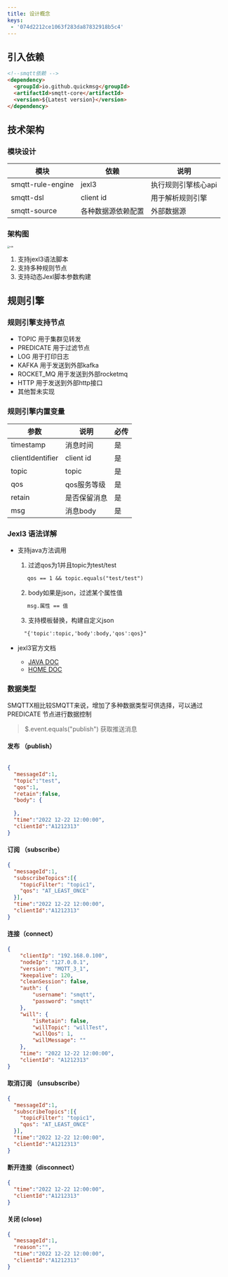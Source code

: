 ```yaml
---
title: 设计概念
keys:
 - '074d2212ce1063f283da87832918b5c4'
---
```


## 引入依赖

```markdown
<!--smqtt依赖 -->
<dependency>
  <groupId>io.github.quickmsg</groupId>
  <artifactId>smqtt-core</artifactId>
  <version>${Latest version}</version>
</dependency>
```

## 技术架构

### 模块设计

|  模块   | 依赖  | 说明  |
|  ----  | ----  |----  |
| smqtt-rule-engine  | jexl3 |执行规则引擎核心api |
| smqtt-dsl  | client id |用于解析规则引擎  |
| smqtt-source  | 各种数据源依赖配置 |外部数据源 |

### 架构图

<img src="rule.png" alt="rule" style="zoom: 33%;" />

1. 支持jexl3语法脚本
2. 支持多种规则节点
3. 支持动态Jexl脚本参数构建


## 规则引擎

### 规则引擎支持节点
- TOPIC 用于集群见转发
- PREDICATE 用于过滤节点
- LOG 用于打印日志
- KAFKA 用于发送到外部kafka
- ROCKET_MQ 用于发送到外部rocketmq
- HTTP 用于发送到外部http接口
- 其他暂未实现

### 规则引擎内置变量

|  参数   | 说明  | 必传  |
|  ----  | ----  |----  |
| timestamp  | 消息时间 |是 |
| clientIdentifier  | client id |是  |
| topic  | topic |是 |
| qos  | qos服务等级 | 是 |
| retain  | 是否保留消息 | 是 |
| msg  | 消息body | 是 |


### Jexl3 语法详解

- 支持java方法调用
  
   1. 过滤qos为1并且topic为test/test
   ```markdown
      qos == 1 && topic.equals("test/test")
   ```
   2. body如果是json，过滤某个属性值
  ```markdown
     msg.属性 == 值
  ```
   3. 支持模板替换，构建自定义json
   ```markdown
     "{'topic':topic,'body':body,'qos':qos}"
   ```


- jexl3官方文档

   - [JAVA DOC](http://commons.apache.org/proper/commons-jexl/apidocs/org/apache/commons/jexl3/package-summary.html)
   - [HOME DOC](http://commons.apache.org/proper/commons-jexl/reference/syntax.html)


### 数据类型

SMQTTX相比较SMQTT来说，增加了多种数据类型可供选择，可以通过PREDICATE 节点进行数据控制
> $.event.equals("publish") 获取推送消息

#### 发布 （publish）
```json

{
  "messageId":1,
  "topic":"test",
  "qos":1,
  "retain":false,
  "body": {
    
  },
  "time":"2022 12-22 12:00:00",
  "clientId":"A1212313"
}
```
####  订阅 （subscribe）
```json
{
  "messageId":1,
  "subscribeTopics":[{
    "topicFilter": "topic1",
    "qos": "AT_LEAST_ONCE"
  }],
  "time":"2022 12-22 12:00:00",
  "clientId":"A1212313"
}
```
####  连接（connect）

```json
{
	"clientIp": "192.168.0.100",
	"nodeIp": "127.0.0.1",
	"version": "MQTT_3_1",
	"keepalive": 120,
	"cleanSession": false,
	"auth": {
		"username": "smqtt",
		"password": "smqtt"
	},
	"will": {
		"isRetain": false,
		"willTopic": "willTest",
		"willQos": 1,
		"willMessage": ""
	},
	"time": "2022 12-22 12:00:00",
	"clientId": "A1212313"
}
```


####  取消订阅 （unsubscribe）

```json
{
  "messageId":1,
  "subscribeTopics":[{
    "topicFilter": "topic1",
    "qos": "AT_LEAST_ONCE"
  }],
  "time":"2022 12-22 12:00:00",
  "clientId":"A1212313"
}
```
####  断开连接（disconnect）

```json
{
  "time":"2022 12-22 12:00:00",
  "clientId":"A1212313"
}
```
####  关闭 (close)

```json
{
  "messageId":1,
  "reason":"",
  "time":"2022 12-22 12:00:00",
  "clientId":"A1212313"
}
```   